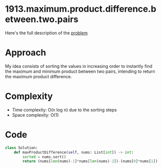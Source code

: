 # 1913.maximum.product.difference.between.two.pairs

Here's the full description of the [problem](https://leetcode.com/problems/maximum-product-difference-between-two-pairs/description/?envType=daily-question&envId=2023-12-18)

# Approach

My idea consists of sorting the values in increasing order to instantly find the maximum and minimum product between two pairs, intending to return the maximum product difference.
# Complexity

- Time complexity: O(n log n) due to the sorting steps
- Space complexity: O(1)

# Code

```Python
class Solution:
    def maxProductDifference(self, nums: List[int]) -> int:
        sorted = nums.sort()
        return (nums[len(nums)-1]*nums[len(nums)-2])-(nums[0]*nums[1])
```

